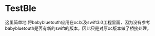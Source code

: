 # TestBle
这里简单地 将babybluetouth应用在oc以及swift3.0工程里面，因为没有参考babybluetouth是否有新的swift的版本，因此只是对原oc版本做了桥接处理。
